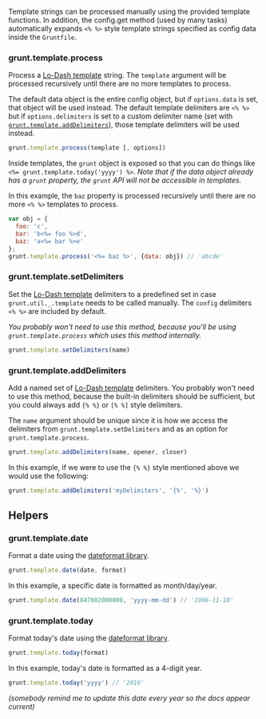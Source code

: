 Template strings can be processed manually using the provided template functions. In addition, the config.get method (used by many tasks) automatically expands `<% %>` style template strings specified as config data inside the `Gruntfile`.

### grunt.template.process
Process a [Lo-Dash template](http://lodash.com/docs/#template) string. The `template` argument will be processed recursively until there are no more templates to process.

The default data object is the entire config object, but if `options.data` is set, that object will be used instead. The default template delimiters are `<% %>` but if `options.delimiters` is set to a custom delimiter name (set with [`grunt.template.addDelimiters`](#grunt.template.adddelimiters)), those template delimiters will be used instead.

```js
grunt.template.process(template [, options])
```

Inside templates, the `grunt` object is exposed so that you can do things like `<%= grunt.template.today('yyyy') %>`. _Note that if the data object already has a `grunt` property, the `grunt` API will not be accessible in templates._

In this example, the `baz` property is processed recursively until there are no more `<% %>` templates to process.

```js
var obj = {
  foo: 'c',
  bar: 'b<%= foo %>d',
  baz: 'a<%= bar %>e'
};
grunt.template.process('<%= baz %>', {data: obj}) // 'abcde'
```

### grunt.template.setDelimiters
Set the [Lo-Dash template](http://lodash.com/docs/#template) delimiters to a predefined set in case `grunt.util._.template` needs to be called manually. The `config` delimiters `<% %>` are included by default.
 
_You probably won't need to use this method, because you'll be using `grunt.template.process` which uses this method internally._

```js
grunt.template.setDelimiters(name)
```

### grunt.template.addDelimiters
Add a named set of [Lo-Dash template](http://lodash.com/docs/#template) delimiters. You probably won't need to use this method, because the built-in delimiters should be sufficient, but you could always add `{% %}` or `[% %]` style delimiters.

The `name` argument should be unique since it is how we access the delimiters from `grunt.template.setDelimiters` and as an option for `grunt.template.process`.

```js
grunt.template.addDelimiters(name, opener, closer)
```

In this example, if we were to use the `{% %}` style mentioned above we would use the following:

```js
grunt.template.addDelimiters('myDelimiters', '{%', '%}')
```

## Helpers

### grunt.template.date
Format a date using the [dateformat library](https://github.com/felixge/node-dateformat).

```js
grunt.template.date(date, format)
```

In this example, a specific date is formatted as month/day/year.

```js
grunt.template.date(847602000000, 'yyyy-mm-dd') // '1996-11-10'
```

### grunt.template.today
Format today's date using the [dateformat library](https://github.com/felixge/node-dateformat).

```js
grunt.template.today(format)
```

In this example, today's date is formatted as a 4-digit year.

```js
grunt.template.today('yyyy') // '2016'
```

_(somebody remind me to update this date every year so the docs appear current)_
